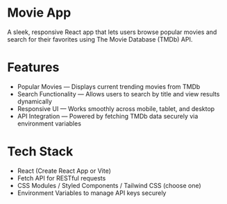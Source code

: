 # Movie App
A sleek, responsive React app that lets users browse popular movies and search for their favorites using The Movie Database (TMDb) API.

# Features
- Popular Movies — Displays current trending movies from TMDb
- Search Functionality — Allows users to search by title and view results dynamically
- Responsive UI — Works smoothly across mobile, tablet, and desktop
- API Integration — Powered by fetching TMDb data securely via environment variables

# Tech Stack
- React (Create React App or Vite)
- Fetch API for RESTful requests
- CSS Modules / Styled Components / Tailwind CSS (choose one)
- Environment Variables to manage API keys securely
